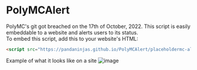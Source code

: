 # PolyMCAlert
PolyMC's git got breached on the 17th of October, 2022. This script is easily embeddable to a website and alerts users to its status.<br>
To embed this script, add this to your website's HTML: 
```html
<script src="https://pandaninjas.github.io/PolyMCAlert/placeholdermc-alert.js"></script>
```

Example of what it looks like on a site
![image](https://user-images.githubusercontent.com/101084582/196295557-a7fb2951-8403-4587-9398-949801068694.png)
